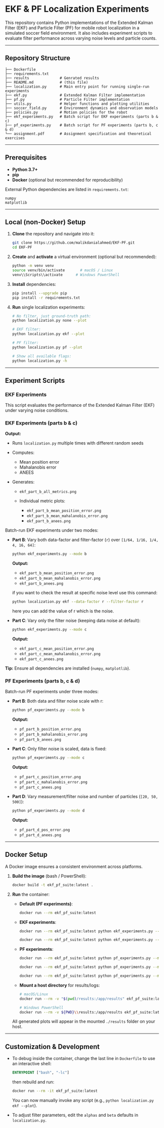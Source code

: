 # EKF & PF Localization Experiments

This repository contains Python implementations of the Extended Kalman Filter (EKF) and Particle Filter (PF) for mobile robot localization in a simulated soccer field environment. It also includes experiment scripts to evaluate filter performance across varying noise levels and particle counts.

---

## Repository Structure

```
├── Dockerfile
├── requirements.txt
├── results              # Genrated results
├── README.md            # (this file)
├── localization.py      # Main entry point for running single-run experiments
├── ekf.py               # Extended Kalman Filter implementation
├── pf.py                # Particle Filter implementation
├── utils.py             # Helper functions and plotting utilities
├── soccer_field.py      # Environment dynamics and observation models
├── policies.py          # Motion policies for the robot
├── ekf_experiments.py   # Batch script for EKF experiments (parts b & c)
├── pf_experiments.py    # Batch script for PF experiments (parts b, c & d)
└── assignment.pdf       # Assignment specification and theoretical exercises
```

---

## Prerequisites

-   **Python 3.7+**
-   **pip**
-   **Docker** (optional but recommended for reproducibility)

External Python dependencies are listed in `requirements.txt`:

```text
numpy
matplotlib
```

---

## Local (non-Docker) Setup

1. **Clone** the repository and navigate into it:

    ```bash
    git clone https://github.com/malikdanialahmed/EKF-PF.git
    cd EKF-PF
    ```

2. **Create** and **activate** a virtual environment (optional but recommended):

    ```bash
    python -m venv venv
    source venv/bin/activate       # macOS / Linux
    venv\\Scripts\\activate      # Windows PowerShell
    ```

3. **Install** dependencies:

    ```bash
    pip install --upgrade pip
    pip install -r requirements.txt
    ```

4. **Run** single localization experiments:

    ```bash
    # No filter, just ground-truth path:
    python localization.py none --plot

    # EKF filter:
    python localization.py ekf --plot

    # PF filter:
    python localization.py pf --plot

    # Show all available flags:
    python localization.py -h
    ```

---

## Experiment Scripts

### EKF Experiments

This script evaluates the performance of the Extended Kalman Filter (EKF) under varying noise conditions.

### EKF Experiments (parts b & c)

**Output:**

-   Runs `localization.py` multiple times with different random seeds
-   Computes:

    -   Mean position error
    -   Mahalanobis error
    -   ANEES

-   Generates:

    -   `ekf_part_b_all_metrics.png`
    -   Individual metric plots:

        -   `ekf_part_b_mean_position_error.png`
        -   `ekf_part_b_mean_mahalanobis_error.png`
        -   `ekf_part_b_anees.png`

Batch-run EKF experiments under two modes:

-   **Part B**: Vary both data-factor and filter-factor (`r`) over `[1/64, 1/16, 1/4, 4, 16, 64]`:

    ```bash
    python ekf_experiments.py --mode b
    ```

    **Output:**

    -   `ekf_part_b_mean_position_error.png`
    -   `ekf_part_b_mean_mahalanobis_error.png`
    -   `ekf_part_b_anees.png`

    if you want to check the result at specific noise level use this command:

    ```bash
    python localization.py ekf --data-factor r --filter-factor r
    ```

    here you can add the value of r which is the noise.

-   **Part C**: Vary only the filter noise (keeping data noise at default):

    ```bash
    python ekf_experiments.py --mode c
    ```

    **Output:**

    -   `ekf_part_c_mean_position_error.png`
    -   `ekf_part_c_mean_mahalanobis_error.png`
    -   `ekf_part_c_anees.png`

**Tip:** Ensure all dependencies are installed (`numpy`, `matplotlib`).

### PF Experiments (parts b, c & d)

Batch-run PF experiments under three modes:

-   **Part B**: Both data and filter noise scale with r:

    ```bash
    python pf_experiments.py --mode b
    ```

    **Output:**

    -   `pf_part_b_position_error.png`
    -   `pf_part_b_mahalanobis_error.png`
    -   `pf_part_b_anees.png`

-   **Part C**: Only filter noise is scaled, data is fixed:

    ```bash
    python pf_experiments.py --mode c
    ```

    **Output:**

    -   `pf_part_c_position_error.png`
    -   `pf_part_c_mahalanobis_error.png`
    -   `pf_part_c_anees.png`

-   **Part D**: Vary measurement/filter noise and number of particles (`[20, 50, 500]`):

    ```bash
    python pf_experiments.py --mode d
    ```

    **Output:**

    -   `pf_part_d_pos_error.png`
    -   `pf_part_d_anees.png`

---

## Docker Setup

A Docker image ensures a consistent environment across platforms.

1. **Build the image** (bash / PowerShell):

    ```bash
    docker build -t ekf_pf_suite:latest .
    ```

2. **Run** the container:

    - **Default (PF experiments)**:

        ```bash
        docker run --rm ekf_pf_suite:latest
        ```

    - **EKF experiments**:

        ```bash
        docker run --rm ekf_pf_suite:latest python ekf_experiments.py --mode b
        ```

        ```bash
        docker run --rm ekf_pf_suite:latest python ekf_experiments.py --mode c
        ```

    - **PF experiments**:

        ```bash
        docker run --rm ekf_pf_suite:latest python pf_experiments.py --mode d
        ```

        ```bash
        docker run --rm ekf_pf_suite:latest python pf_experiments.py --mode b
        ```

        ```bash
        docker run --rm ekf_pf_suite:latest python pf_experiments.py --mode c
        ```

    - **Mount a host directory** for results/logs:

        ```bash
        # macOS/Linux
        docker run --rm -v "$(pwd)/results:/app/results" ekf_pf_suite:latest

        # Windows PowerShell
        docker run --rm -v ${PWD}\\results:/app/results ekf_pf_suite:latest
        ```

    All generated plots will appear in the mounted `./results` folder on your host.

---

## Customization & Development

-   To debug inside the container, change the last line in `Dockerfile` to use an interactive shell:

    ```dockerfile
    ENTRYPOINT ["bash", "-lc"]
    ```

    then rebuild and run:

    ```bash
    docker run --rm -it ekf_pf_suite:latest
    ```

    You can now manually invoke any script (e.g., `python localization.py ekf --plot`).

-   To adjust filter parameters, edit the `alphas` and `beta` defaults in `localization.py`.
